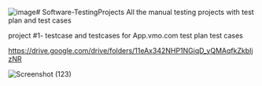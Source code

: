 ![image](https://github.com/ManeshLokare/SoftwareTestingProjects/assets/96302725/3383cb96-c691-40ec-9fd3-e9f74a37cd84)# Software-TestingProjects
All the manual testing projects with test plan and test cases

project #1- testcase and testcases for App.vmo.com
test plan
test cases

https://drive.google.com/drive/folders/11eAx342NHP1NGiqD_yQMAqfkZkbIjzNR

![Screenshot (123)](https://github.com/ManeshLokare/SoftwareTestingProjects/assets/96302725/5c97677b-67ad-411f-8620-02c13af95448)
